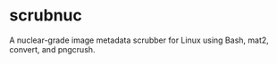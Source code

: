 # scrubnuc
A nuclear-grade image metadata scrubber for Linux using Bash, mat2, convert, and pngcrush.
